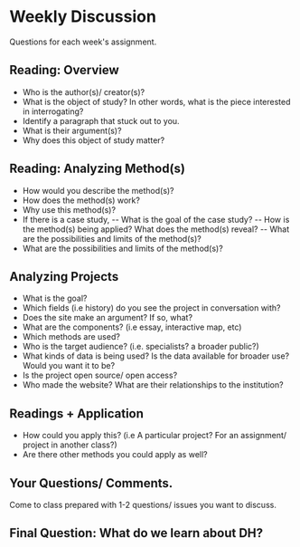 
# Weekly Discussion

Questions for each week's assignment.

## Reading: Overview
- Who is the author(s)/ creator(s)?
- What is the object of study? In other words, what is the piece interested in interrogating?
- Identify a paragraph that stuck out to you.
- What is their argument(s)?
- Why does this object of study matter?


## Reading: Analyzing Method(s)
- How would you describe the method(s)? 
- How does the method(s) work?
- Why use this method(s)?
- If there is a case study, 
    -- What is the goal of the case study?
    -- How is the method(s) being applied? What does the method(s) reveal?
    -- What are the possibilities and limits of the method(s)?
- What are the possibilities and limits of the method(s)?


## Analyzing Projects
- What is the goal?
- Which fields (i.e history) do you see the project in conversation with?
- Does the site make an argument? If so, what?
- What are the components? (i.e essay, interactive map, etc)
- Which methods are used?
- Who is the target audience? (i.e. specialists? a broader public?)
- What kinds of data is being used? Is the data available for broader use? Would you want it to be?
- Is the project open source/ open access?
- Who made the website? What are their relationships to the institution?

##  Readings + Application
- How could you apply this? (i.e A particular project? For an assignment/ project in another class?) 
- Are there other methods you could apply as well?

## Your Questions/ Comments.

Come to class prepared with 1-2 questions/ issues you want to discuss.

## Final Question: What do we learn about DH?

